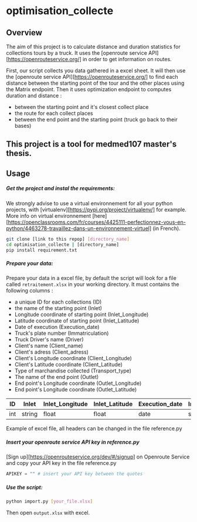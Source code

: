 # optimisation_collecte

## Overview
The aim of this project is to calculate distance and duration statistics for collections tours by a truck.
It uses the [openroute service API][https://openrouteservice.org/] in order to get information on routes.

First, our script collects you data gathered in a excel sheet. It will then use the [openroute service API][https://openrouteservice.org/] to find each distance between the starting point of the tour and the other places using the Matrix endpoint.
Then it uses optimization endpoint to computes duration and distance :
* between the starting point and it's closest collect place
* the route for each collect places
* between the end point and the starting point (truck go back to their bases) 

This project is a tool for medmed107 master's thesis.
---

## Usage

##### Get the project and instal the requirements:
We strongly advise to use a virtual environnement for all your python projects, with [virtualenv][https://pypi.org/project/virtualenv/] for example.
More info on virtual environnement [here][https://openclassrooms.com/fr/courses/4425111-perfectionnez-vous-en-python/4463278-travaillez-dans-un-environnement-virtuel] (in French).

```bash
git clone [link to this repop] [directory_name]
cd optimisation_collecte | [directory_name]
pip install requirement.txt
```
##### Prepare your data:

Prepare your data in a excel file, by default the script will look for a file called ```retraitement.xlsx``` in your working directory.
It must contains the following columns :
* a unique  ID for each collections (ID)
* the name of the starting point (Inlet)
* Longitude coordinate of starting point (Inlet_Longitude)
* Latitude coordinate of starting point (Inlet_Latitude)
* Date of execution (Execution_date)
* Truck's plate number (Immatriculation)
* Truck Driver's name (Driver)
* Client's name (Client_name)
* Client's adress (Client_adress)
* Client's Longitude coordinate (Client_Longitude)
* Client's Latitude coordinate (Client_Latitude)
* Type of marchandise collected (Transport_type)
* The name of the end point (Outlet)
* End point's Longitude coordinate (Outlet_Longitude)
* End point's Longitude coordinate (Outlet_Latitude)

| ID | Inlet | Inlet_Longitude | Inlet_Latitude | Execution_date | Immatriculation | Driver | Client_name | Client_adress | Client_Longitude | Client_Latitude | Transport_type | Outlet | Outlet_Longitude | Outlet_Latitude |
| -- | ----- | --------------- | -------------- | -------------- | --------------- | ------ | ----------- | ------------- | ---------------- | --------------- | -------------- | ------ | ---------------- | --------------- |
| int | string | float | float | date | string | string | string | string | float | float | string | string | float | float |

Example of excel file, all headers can be changed in the file reference.py

##### Insert your openroute service API key in reference.py
[Sign up][https://openrouteservice.org/dev/#/signup] on Openroute Service and copy your API key in the file reference.py
```python
APIKEY = "" # insert your API key between the quotes
```

##### Use the script:
```bash
python import.py [your_file.xlsx]
```
Then open ```output.xlsx``` with excel.